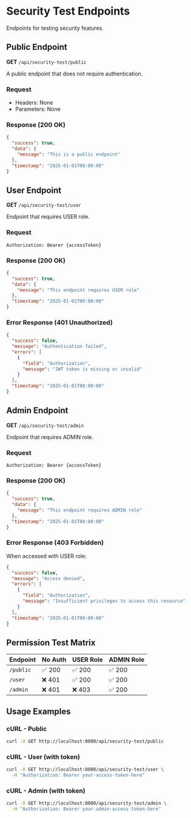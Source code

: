 # Security Test Endpoints

Endpoints for testing security features.

## Public Endpoint

**GET** `/api/security-test/public`

A public endpoint that does not require authentication.

### Request
- Headers: None
- Parameters: None

### Response (200 OK)
```json
{
  "success": true,
  "data": {
    "message": "This is a public endpoint"
  },
  "timestamp": "2025-01-01T00:00:00"
}
```

## User Endpoint

**GET** `/api/security-test/user`

Endpoint that requires USER role.

### Request
```
Authorization: Bearer {accessToken}
```

### Response (200 OK)
```json
{
  "success": true,
  "data": {
    "message": "This endpoint requires USER role"
  },
  "timestamp": "2025-01-01T00:00:00"
}
```

### Error Response (401 Unauthorized)
```json
{
  "success": false,
  "message": "Authentication failed",
  "errors": [
    {
      "field": "Authorization",
      "message": "JWT token is missing or invalid"
    }
  ],
  "timestamp": "2025-01-01T00:00:00"
}
```

## Admin Endpoint

**GET** `/api/security-test/admin`

Endpoint that requires ADMIN role.

### Request
```
Authorization: Bearer {accessToken}
```

### Response (200 OK)
```json
{
  "success": true,
  "data": {
    "message": "This endpoint requires ADMIN role"
  },
  "timestamp": "2025-01-01T00:00:00"
}
```

### Error Response (403 Forbidden)
When accessed with USER role:
```json
{
  "success": false,
  "message": "Access denied",
  "errors": [
    {
      "field": "Authorization",
      "message": "Insufficient privileges to access this resource"
    }
  ],
  "timestamp": "2025-01-01T00:00:00"
}
```

## Permission Test Matrix

| Endpoint | No Auth | USER Role | ADMIN Role |
|----------|---------|-----------|------------|
| `/public` | ✅ 200 | ✅ 200 | ✅ 200 |
| `/user` | ❌ 401 | ✅ 200 | ✅ 200 |
| `/admin` | ❌ 401 | ❌ 403 | ✅ 200 |

## Usage Examples

### cURL - Public
```bash
curl -X GET http://localhost:8080/api/security-test/public
```

### cURL - User (with token)
```bash
curl -X GET http://localhost:8080/api/security-test/user \
  -H "Authorization: Bearer your-access-token-here"
```

### cURL - Admin (with token)
```bash
curl -X GET http://localhost:8080/api/security-test/admin \
  -H "Authorization: Bearer your-admin-access-token-here"
```